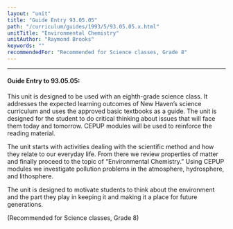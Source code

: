 ```yaml
---
layout: "unit"
title: "Guide Entry 93.05.05"
path: "/curriculum/guides/1993/5/93.05.05.x.html"
unitTitle: "Environmental Chemistry"
unitAuthor: "Raymond Brooks"
keywords: ""
recommendedFor: "Recommended for Science classes, Grade 8"
---
```

<body>
<hr/>
 <h4>
  Guide Entry to 93.05.05:
 </h4>
 This unit is designed to be used with an eighth-grade science class. It addresses the expected learning outcomes of New Haven’s science curriculum and uses the approved basic textbooks as a guide. The unit is designed for the student to do critical thinking about issues that will face them today and tomorrow. CEPUP modules will be used to reinforce the reading material.
 <p>
  The unit starts with activities dealing with the scientific method and how they relate to our everyday life. From there we review properties of matter and finally proceed to the topic of “Environmental Chemistry.” Using CEPUP modules we investigate pollution problems in the atmosphere, hydrosphere, and lithosphere.
 </p>
 <p>
  The unit is designed to motivate students to think about the environment and the part they play in keeping it and making it a place for future generations.
 </p>
 <p>
  (Recommended for Science classes, Grade 8)
 </p>

</body>
